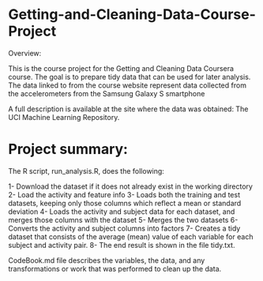 # Getting-and-Cleaning-Data-Course-Project

Overview:

This is the course project for the Getting and Cleaning Data Coursera course. The goal is to prepare tidy data that can be used for later analysis. The data linked to from the course website represent data collected from the accelerometers from the Samsung Galaxy S smartphone

A full description is available at the site where the data was obtained: The UCI Machine Learning Repository.


# Project summary:

The R script, run_analysis.R, does the following:

1- Download the dataset if it does not already exist in the working directory
2- Load the activity and feature info
3- Loads both the training and test datasets, keeping only those columns which reflect a mean or standard deviation
4- Loads the activity and subject data for each dataset, and merges those columns with the dataset
5- Merges the two datasets
6- Converts the activity and subject columns into factors
7- Creates a tidy dataset that consists of the average (mean) value of each variable for each subject and activity pair.
8- The end result is shown in the file tidy.txt.

CodeBook.md file describes the variables, the data, and any transformations or work that was performed to clean up the data.
